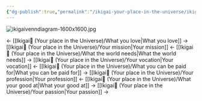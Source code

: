 ```yaml
---
{"dg-publish":true,"permalink":"/ikigai-your-place-in-the-universe/ikigai-main-branch/"}
---
```


![ikigaivenndiagram-1600x1600.jpg](/img/user/Z-Images/ikigaivenndiagram-1600x1600.jpg)

← [[Ikigai🚉 (Your place in the Universe)/What you love\|What you love]] → [[Ikigai🚉 (Your place in the Universe)/Your mission\|Your mission]] ← [[Ikigai🚉 (Your place in the Universe)/What the world needs\|What the world needs]] →
[[Ikigai🚉 (Your place in the Universe)/Your vocation\|Your vocation]] ← [[Ikigai🚉 (Your place in the Universe)/What you can be paid for\|What you can be paid for]] →
 [[Ikigai🚉 (Your place in the Universe)/Your profession\|Your profession]] ← [[Ikigai🚉 (Your place in the Universe)/What your good at\|What your good at]] → [[Ikigai🚉 (Your place in the Universe)/Your passion\|Your passion]] → 

